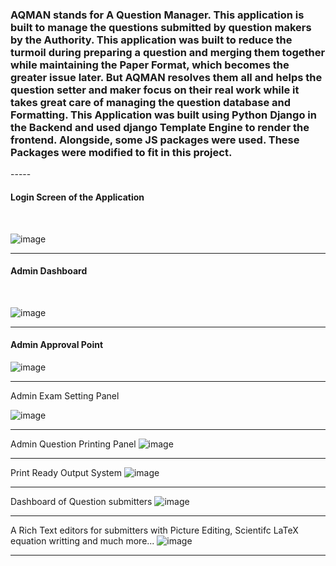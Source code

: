 <h3>AQMAN stands for A Question Manager. This application is built to manage the questions submitted by question makers by the Authority. This application was built to reduce the turmoil during preparing a question and merging them together while maintaining the Paper Format, which becomes the greater issue later. But AQMAN resolves them all and helps the question setter and maker focus on their real work while it takes great care of managing the question database and Formatting. This Application was built using Python Django in the Backend and used django Template Engine to render the frontend. Alongside, some JS packages were used. These Packages were modified to fit in this project.
</h3>
-----

<h4>Login Screen of the Application</h4> <br>

![image](https://github.com/user-attachments/assets/d52c1510-282c-4c88-b078-dd58a7f677c5)

-----

<h4>Admin Dashboard </h4> <br>

![image](https://github.com/user-attachments/assets/298e79a1-b90a-4b8d-ab8d-707581e28f36)

-----

<h4>Admin Approval Point</h4>

![image](https://github.com/user-attachments/assets/c73e30d7-353c-4686-9119-420ccef1310f)

-----

Admin Exam Setting Panel <br>

![image](https://github.com/user-attachments/assets/c8a50647-498e-46ca-92c4-d4cd7f5a0aaf)

-----

Admin Question Printing Panel
![image](https://github.com/user-attachments/assets/35b0f65a-f9a0-43cc-8950-a36f7e516291)

-----

Print Ready Output System
![image](https://github.com/user-attachments/assets/6c6fb304-6b55-4abb-a683-b03fd7b6c4b3)

-----

Dashboard of Question submitters
![image](https://github.com/user-attachments/assets/4eb5b988-ae0a-4230-910c-74acd03e0b4a)


-----

A Rich Text editors for submitters with Picture Editing, Scientifc LaTeX equation writting and much more...
![image](https://github.com/user-attachments/assets/f2106201-edfa-4c91-bf72-1af4a8580f92)

-----

